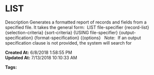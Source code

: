# LIST

Description Generates a formatted report of records and fields from a specified file. It takes the general form:  LIST file-specifier {record-list} {selection-criteria} {sort-criteria} {USING file-specifier} {output-specification} {format-specification} {(options}   Note:  If an output specification clause is not provided, the system will search for  

**Created At:** 6/8/2018 1:58:55 PM  
**Updated At:** 7/13/2018 10:10:33 AM  

**Tags:**
<badge text='jql' vertical='middle' />
